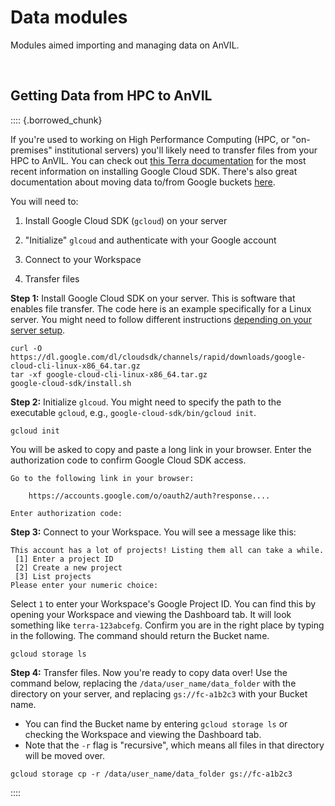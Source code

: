 # Data modules

Modules aimed importing and managing data on AnVIL.
 
<br>
 
## Getting Data from HPC to AnVIL

:::: {.borrowed_chunk}

If you're used to working on High Performance Computing (HPC, or "on-premises" institutional servers) you'll likely need to transfer files from your HPC to AnVIL. You can check out [this Terra documentation](https://support.terra.bio/hc/en-us/articles/10206456029083-How-to-install-gcloud-on-a-local-machine) for the most recent information on installing Google Cloud SDK. There's also great documentation about moving data to/from Google buckets [here](https://support.terra.bio/hc/en-us/articles/4409101169051-How-to-move-data-to-from-a-Google-bucket).

You will need to:

1. Install Google Cloud SDK (`gcloud`) on your server

2. "Initialize" `glcoud` and authenticate with your Google account

3. Connect to your Workspace

4. Transfer files

**Step 1:** Install Google Cloud SDK on your server. This is software that enables file transfer. The code here is an example specifically for a Linux server. You might need to follow different instructions [depending on your server setup](https://cloud.google.com/sdk/docs/install).

```
curl -O https://dl.google.com/dl/cloudsdk/channels/rapid/downloads/google-cloud-cli-linux-x86_64.tar.gz
tar -xf google-cloud-cli-linux-x86_64.tar.gz
google-cloud-sdk/install.sh
```

**Step 2:** Initialize `glcoud`. You might need to specify the path to the executable `gcloud`, e.g., `google-cloud-sdk/bin/gcloud init`.

```
gcloud init
```

You will be asked to copy and paste a long link in your browser. Enter the authorization code to confirm Google Cloud SDK access.

```
Go to the following link in your browser:

    https://accounts.google.com/o/oauth2/auth?response....
    
Enter authorization code:
```

**Step 3:** Connect to your Workspace. You will see a message like this:

```
This account has a lot of projects! Listing them all can take a while.
 [1] Enter a project ID
 [2] Create a new project
 [3] List projects
Please enter your numeric choice:
```

Select `1` to enter your Workspace's Google Project ID. You can find this by opening your Workspace and viewing the Dashboard tab. It will look something like `terra-123abcefg`. Confirm you are in the right place by typing in the following. The command should return the Bucket name.

```
gcloud storage ls
```

**Step 4:** Transfer files. Now you're ready to copy data over! Use the command below, replacing the `/data/user_name/data_folder` with the directory on your server, and replacing `gs://fc-a1b2c3` with your Bucket name. 

- You can find the Bucket name by entering `gcloud storage ls` or checking the Workspace and viewing the Dashboard tab.
- Note that the `-r` flag is "recursive", which means all files in that directory will be moved over. 

```
gcloud storage cp -r /data/user_name/data_folder gs://fc-a1b2c3
```
::::
